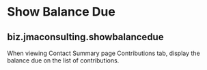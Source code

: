 # Show Balance Due

## biz.jmaconsulting.showbalancedue

When viewing Contact Summary page Contributions tab, display the balance due on the list of contributions.
